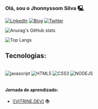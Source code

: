 ### Olá, sou o Jhonnyssom Silva 🖳
[![LinkedIn](https://img.shields.io/badge/LinkedIn-0077B5?style=for-the-badge&logo=linkedin&logoColor=white)](https://www.linkedin.com/in/jhonnyssomsilva/)
[![Blog](https://img.shields.io/badge/Medium-12100E?style=for-the-badge&logo=medium&logoColor=white)](https://medium.com/@jhonnyssomsilva)
[![Twitter](https://img.shields.io/badge/Twitter-1DA1F2?style=for-the-badge&logo=twitter&logoColor=white)](https://x.com/jhonnyssomsilva)

![Anurag's GitHub stats](https://github-readme-stats.vercel.app/api?username=jhonnyssomsilva&show_icons=true&theme=dracula)

![Top Langs](https://github-readme-stats.vercel.app/api/top-langs/?username=jhonnyssomsilva&langs_count=8)

## Tecnologias:

<div style= "display: inline_block"><br>
<img align="center" alt="javascript" src="https://img.shields.io/badge/JavaScript-F7DF1E?style=for-the-badge&logo=javascript&logoColor=black"/>
<img align="center" alt="HTML5" src="https://img.shields.io/badge/HTML5-E34F26?style=for-the-badge&logo=html5&logoColor=white"/>
<img align="center" alt="CSS3" src="https://img.shields.io/badge/CSS3-1572B6?style=for-the-badge&logo=css3&logoColor=white"/>
<img align="center" alt="NODEJS" src="https://img.shields.io/badge/Node.js-43853D?style=for-the-badge&logo=node.js&logoColor=white"/>
</div> <br>

#### Jornada de aprendizado:

- [![VITRINE.DEV]](https://cursos.alura.com.br/vitrinedev/jhonnyssomusilva) 📚
